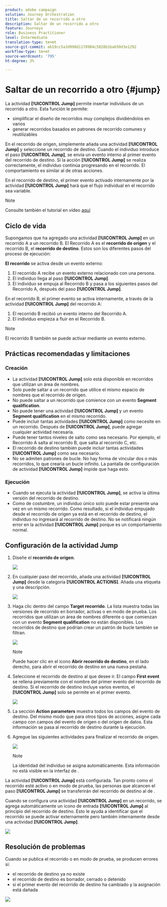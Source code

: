 ```yaml
---
product: adobe campaign
solution: Journey Orchestration
title: Saltar de un recorrido a otro
description: Saltar de un recorrido a otro
feature: Journeys
role: Business Practitioner
level: Intermediate
translation-type: tm+mt
source-git-commit: ab19cc5a3d998d1178984c5028b1ba650d3e1292
workflow-type: tm+mt
source-wordcount: '795'
ht-degree: 3%

---
```



# Saltar de un recorrido a otro {#jump}

La actividad **[!UICONTROL Jump]** permite insertar individuos de un recorrido a otro. Esta función le permite:

* simplificar el diseño de recorridos muy complejos dividiéndolos en varios
* generar recorridos basados en patrones de recorrido comunes y reutilizables

En el recorrido de origen, simplemente añada una actividad **[!UICONTROL Jump]** y seleccione un recorrido de destino. Cuando el individuo introduce el paso **[!UICONTROL Jump]**, se envía un evento interno al primer evento del recorrido de destino. Si la acción **[!UICONTROL Jump]** se realiza correctamente, el individuo continúa progresando en el recorrido. El comportamiento es similar al de otras acciones.

En el recorrido de destino, el primer evento activado internamente por la actividad **[!UICONTROL Jump]** hará que el flujo individual en el recorrido sea variable.

>[!NOTE]
>
>Consulte también el tutorial en vídeo [aquí](https://experienceleague.adobe.com/docs/journey-orchestration-learn/tutorials/building-a-journey/jumping-to-another-journey.html)

## Ciclo de vida

Supongamos que ha agregado una actividad **[!UICONTROL Jump]** en un recorrido A a un recorrido B. El Recorrido A es el **recorrido de origen** y el recorrido B, el **recorrido de destino**.
Estos son los diferentes pasos del proceso de ejecución:

**El recorrido** se activa desde un evento externo:

1. El recorrido A recibe un evento externo relacionado con una persona.
1. El individuo llega al paso **[!UICONTROL Jump]**.
1. El individuo se empuja al Recorrido B y pasa a los siguientes pasos del Recorrido A, después del paso **[!UICONTROL Jump]**.

En el recorrido B, el primer evento se activa internamente, a través de la actividad **[!UICONTROL Jump]** del recorrido A:

1. El recorrido B recibió un evento interno del Recorrido A.
1. El individuo empieza a fluir en el Recorrido B.

>[!NOTE]
>
>El recorrido B también se puede activar mediante un evento externo.

## Prácticas recomendadas y limitaciones

### Creación

* La actividad **[!UICONTROL Jump]** solo está disponible en recorridos que utilizan un área de nombres.
* Solo puede saltar a un recorrido que utilice el mismo espacio de nombres que el recorrido de origen.
* No puede saltar a un recorrido que comience con un evento **Segment qualification**.
* No puede tener una actividad **[!UICONTROL Jump]** y un evento **Segment qualification** en el mismo recorrido.
* Puede incluir tantas actividades **[!UICONTROL Jump]** como necesite en un recorrido. Después de **[!UICONTROL Jump]**, puede agregar cualquier actividad necesaria.
* Puede tener tantos niveles de salto como sea necesario. Por ejemplo, el Recorrido A salta al recorrido B, que salta al recorrido C, etc.
* El recorrido de destino también puede incluir tantas actividades **[!UICONTROL Jump]** como sea necesario.
* No se admiten patrones de bucle. No hay forma de vincular dos o más recorridos, lo que crearía un bucle infinito. La pantalla de configuración de actividad **[!UICONTROL Jump]** impide que haga esto.

### Ejecución

* Cuando se ejecuta la actividad **[!UICONTROL Jump]**, se activa la última versión del recorrido de destino.
* Como de costumbre, un individuo único solo puede estar presente una vez en un mismo recorrido. Como resultado, si el individuo empujado desde el recorrido de origen ya está en el recorrido de destino, el individuo no ingresará al recorrido de destino. No se notificará ningún error en la actividad **[!UICONTROL Jump]** porque es un comportamiento normal.

## Configuración de la actividad Jump

1. Diseñe el **recorrido de origen**.

   ![](../assets/jump1.png)

1. En cualquier paso del recorrido, añada una actividad **[!UICONTROL Jump]** desde la categoría **[!UICONTROL ACTIONS]**. Añada una etiqueta y una descripción.

   ![](../assets/jump2.png)

1. Haga clic dentro del campo **Target recorrido**.
La lista muestra todas las versiones de recorrido en borrador, activas o en modo de prueba. Los recorridos que utilizan un área de nombres diferente o que comienzan con un evento **Segment qualification** no están disponibles. Los recorridos de destino que podrían crear un patrón de bucle también se filtran.

   ![](../assets/jump3.png)

   >[!NOTE]
   >
   >Puede hacer clic en el icono **Abrir recorrido de destino**, en el lado derecho, para abrir el recorrido de destino en una nueva pestaña.

1. Seleccione el recorrido de destino al que desee ir.
El campo **First event** se rellena previamente con el nombre del primer evento del recorrido de destino. Si el recorrido de destino incluye varios eventos, el **[!UICONTROL Jump]** solo se permite en el primer evento.

   ![](../assets/jump4.png)

1. La sección **Action parameters** muestra todos los campos del evento de destino. Del mismo modo que para otros tipos de acciones, asigne cada campo con campos del evento de origen o del origen de datos. Esta información se pasa al recorrido de destino durante la ejecución.
1. Agregue las siguientes actividades para finalizar el recorrido de origen.

   ![](../assets/jump5.png)


   >[!NOTE]
   >
   >La identidad del individuo se asigna automáticamente. Esta información no está visible en la interfaz de .

La actividad **[!UICONTROL Jump]** está configurada. Tan pronto como el recorrido esté activo o en modo de prueba, las personas que alcancen el paso **[!UICONTROL Jump]** se transferirán del recorrido de destino al de .

Cuando se configura una actividad **[!UICONTROL Jump]** en un recorrido, se agrega automáticamente un icono de entrada **[!UICONTROL Jump]** al principio del recorrido de destino. Esto le ayuda a identificar que el recorrido se puede activar externamente pero también internamente desde una actividad **[!UICONTROL Jump]**.

![](../assets/jump7.png)

## Resolución de problemas

Cuando se publica el recorrido o en modo de prueba, se producen errores si:
* el recorrido de destino ya no existe
* el recorrido de destino es borrador, cerrado o detenido
* si el primer evento del recorrido de destino ha cambiado y la asignación está dañada

![](../assets/jump6.png)
